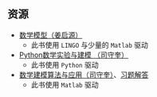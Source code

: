 ## 资源
- [数学模型（姜启源）](https://vercel-chi-kohl.vercel.app/lanzouyunapi.php?data=https://cqu-openlib.lanzout.com/iPdc41ximgij&redirect=1)
    - 此书使用 `LINGO` 与少量的 `Matlab` 驱动
- [Python数学实验与建模 （司守奎）](https://vercel-chi-kohl.vercel.app/lanzouyunapi.php?data=https://cqu-openlib.lanzout.com/if3pv1xiqa7g&redirect=1)
    - 此书使用 `Python` 驱动
- [数学建模算法与应用（司守奎）](https://vercel-chi-kohl.vercel.app/lanzouyunapi.php?data=https://cqu-openlib.lanzout.com/iJipA1xjcnod&redirect=1)、[习题解答](https://vercel-chi-kohl.vercel.app/lanzouyunapi.php?data=https://cqu-openlib.lanzout.com/iyJEQ1xjcqxa&redirect=1)
    - 此书使用 `Matlab` 驱动